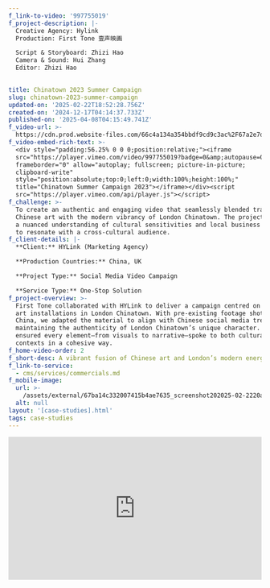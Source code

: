 ```yaml
---
f_link-to-video: '997755019'
f_project-description: |-
  Creative Agency: Hylink  
  Production: First Tone 壹声映画

  Script & Storyboard: Zhizi Hao  
  Camera & Sound: Hui Zhang  
  Editor: Zhizi Hao

  ‍
title: Chinatown 2023 Summer Campaign
slug: chinatown-2023-summer-campaign
updated-on: '2025-02-22T18:52:28.756Z'
created-on: '2024-12-17T04:14:37.733Z'
published-on: '2025-04-08T04:15:49.741Z'
f_video-url: >-
  https://cdn.prod.website-files.com/66c4a134a354bbdf9cd9c3ac%2F67a2e7d633509650a29124cc_Chinatown-transcode.mp4
f_video-embed-rich-text: >-
  <div style="padding:56.25% 0 0 0;position:relative;"><iframe
  src="https://player.vimeo.com/video/997755019?badge=0&amp;autopause=0&amp;player_id=0&amp;app_id=58479"
  frameborder="0" allow="autoplay; fullscreen; picture-in-picture;
  clipboard-write"
  style="position:absolute;top:0;left:0;width:100%;height:100%;"
  title="Chinatown Summer Campaign 2023"></iframe></div><script
  src="https://player.vimeo.com/api/player.js"></script>
f_challenge: >-
  To create an authentic and engaging video that seamlessly blended traditional
  Chinese art with the modern vibrancy of London Chinatown. The project required
  a nuanced understanding of cultural sensitivities and local business dynamics
  to resonate with a cross-cultural audience.
f_client-details: |-
  **Client:** HYLink (Marketing Agency)

  **Production Countries:** China, UK

  **Project Type:** Social Media Video Campaign

  **Service Type:** One-Stop Solution
f_project-overview: >-
  First Tone collaborated with HYLink to deliver a campaign centred on parasol
  art installations in London Chinatown. With pre-existing footage shot in
  China, we adapted the material to align with Chinese social media trends while
  maintaining the authenticity of London Chinatown’s unique character. Our team
  ensured every element—from visuals to narrative—spoke to both cultural
  contexts in a cohesive way.
f_home-video-order: 2
f_short-desc: A vibrant fusion of Chinese art and London’s modern energy.
f_link-to-service:
  - cms/services/commercials.md
f_mobile-image:
  url: >-
    /assets/external/67ba14c332007415b4ae7635_screenshot202025-02-2220at2010.16.51.avif
  alt: null
layout: '[case-studies].html'
tags: case-studies
---
```


<div style="padding:56.25% 0 0 0;position:relative;"><iframe src="https://player.vimeo.com/video/997755019?badge=0&amp;autopause=0&amp;player\_id=0&amp;app\_id=58479" frameborder="0" allow="autoplay; fullscreen; picture-in-picture; clipboard-write" style="position:absolute;top:0;left:0;width:100%;height:100%;" title="Chinatown Summer Campaign 2023"></iframe></div><script src="https://player.vimeo.com/api/player.js"></script>
